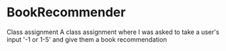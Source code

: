 # BookRecommender
Class assignment
A class assignment where I was asked to take a user's input '-1 or 1-5' and give them a book recommendation
